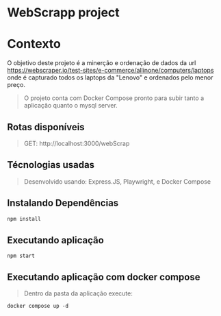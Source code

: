 # WebScrapp project

# Contexto
O objetivo deste projeto é a minerção e ordenação de dados da url https://webscraper.io/test-sites/e-commerce/allinone/computers/laptops onde é capturado todos os laptops da "Lenovo" e ordenados pelo menor preço.
> O projeto conta com Docker Compose pronto para subir tanto a aplicação quanto o mysql server.
## Rotas disponíveis

> GET: http://localhost:3000/webScrap  


## Técnologias usadas

> Desenvolvido usando: Express.JS, Playwright, e Docker Compose

## Instalando Dependências

```bash
npm install
``` 
## Executando aplicação

  ```
 npm start
  ```
  
## Executando aplicação com docker compose

> Dentro da pasta da aplicação execute:

  ```
docker compose up -d
  ```

